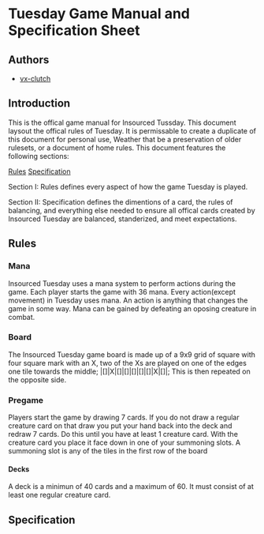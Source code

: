# Tuesday Game Manual and Specification Sheet

## Authors
 - [vx-clutch](https://github.com/vx-clutch)

## Introduction
This is the offical game manual for Insourced Tussday. This document laysout the offical rules of Tuesday. It is permissable to create a duplicate of this document for personal use, Weather that be a preservation of older rulesets, or a document of home rules. This document features the following sections:

[Rules](#Rules)
[Specification](#Specification)

Section I: Rules defines every aspect of how the game Tuesday is played.

Section II: Specification defines the dimentions of a card, the rules of balancing, and everything else needed to ensure all offical cards created by Insourced Tuesday are balanced, standerized, and meet expectations.

## Rules
### Mana
Insourced Tuesday uses a mana system to perform actions during the game. Each player starts the game with 36 mana. Every action(except movement) in Tuesday uses mana. An action is anything that changes the game in some way. Mana can be gained by defeating an oposing creature in combat.
### Board
The Insourced Tuesday game board is made up of a 9x9 grid of square with four square mark with an X, two of the Xs are played on one of the edges one tile towards the middle; |[]|X|[]|[]|[]|[]|[]|X|[]|; This is then repeated on the opposite side.

### Pregame
Players start the game by drawing 7 cards. If you do not draw a regular creature card on that draw you put your hand back into the deck and redraw 7 cards. Do this until you have at least 1 creature card. With the creature card you place it face down in one of your summoning slots. A summoning slot is any of the tiles in the first row of the board
#### Decks
A deck is a minimun of 40 cards and a maximum of 60. It must consist of at least one regular creature card.
## Specification
